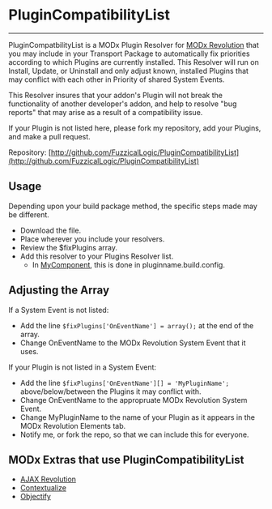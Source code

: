 # PluginCompatibilityList
---
PluginCompatbilityList is a MODx Plugin Resolver for [MODx Revolution](http://modx.com/) that you may include in your Transport Package to automatically fix priorities according to which Plugins are currently installed. This Resolver will run on Install, Update, or Uninstall and only adjust known, installed Plugins that may conflict with each other in Priority of shared System Events.

This Resolver insures that your addon's Plugin will not break the functionality of another developer's addon, and help to resolve "bug reports" that may arise as a result of a compatibility issue.

If your Plugin is not listed here, please fork my repository, add your Plugins, and make a pull request.

Repository: [http://github.com/FuzzicalLogic/PluginCompatibilityList](http://github.com/FuzzicalLogic/PluginCompatibilityList)

## Usage
Depending upon your build package method, the specific steps made may be different.

* Download the file.
* Place wherever you include your resolvers.
* Review the $fixPlugins array.
* Add this resolver to your Plugins Resolver list. 
  * In [MyComponent](http://github.com/BobRay/MyComponent/), this is done in pluginname.build.config.

## Adjusting the Array
If a System Event is not listed:
* Add the line `$fixPlugins['OnEventName'] = array();` at the end of the array.
* Change OnEventName to the MODx Revolution System Event that it uses.

If your Plugin is not listed in a System Event:
* Add the line `$fixPlugins['OnEventName'][] = 'MyPluginName';` above/below/between the Plugins it may conflict with.
* Change OnEventName to the appropruate MODx Revolution System Event.
* Change MyPluginName to the name of your Plugin as it appears in the MODx Revolution Elements tab.
* Notify me, or fork the repo, so that we can include this for everyone.

## MODx Extras that use PluginCompatibilityList
* [AJAX Revolution](http://github.com/nTouchSoftwareLLC/AJAX-Revolution/)
* [Contextualize](http://github.com/nTouchSoftwareLLC/Contextualize/)
* [Objectify](http://github.com/nTouchSoftwareLLC/Objectify/)

